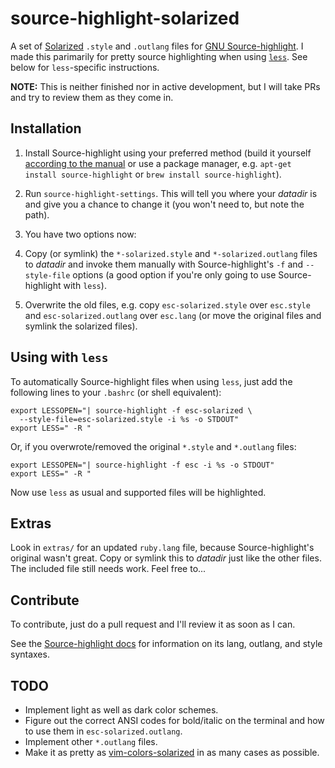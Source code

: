 source-highlight-solarized
==========================


A set of [Solarized][1] `.style` and `.outlang` files for
[GNU Source-highlight][2]. I made this parimarily for pretty source
highlighting when using [`less`][3]. See below for `less`-specific
instructions.

**NOTE:** This is neither finished nor in active development, but I will
take PRs and try to review them as they come in.

[1]: http://ethanschoonover.com/solarized
[2]: http://www.gnu.org/software/src-highlite/
[3]: http://en.wikipedia.org/wiki/Less_(Unix)


Installation
------------
 1. Install Source-highlight using your preferred method (build it yourself
    [according to the manual][4] or use a package manager, e.g. `apt-get
    install source-highlight` or `brew install source-highlight`).

 2. Run `source-highlight-settings`. This will tell you where your *datadir* is
    and give you a chance to change it (you won't need to, but note the path).

 3. You have two options now:
   1. Copy (or symlink) the `*-solarized.style` and `*-solarized.outlang`
      files to *datadir* and invoke them manually with Source-highlight's `-f`
      and `--style-file` options (a good option if you're only going to use
      Source-highlight with `less`).

   2. Overwrite the old files, e.g. copy `esc-solarized.style` over
      `esc.style` and `esc-solarized.outlang` over `esc.lang` (or move the
      original files and symlink the solarized files).

[4]: http://www.gnu.org/software/src-highlite/source-highlight.html#Installation


Using with `less`
-----------------
To automatically Source-highlight files when using `less`, just add the
following lines to your `.bashrc` (or shell equivalent):

    export LESSOPEN="| source-highlight -f esc-solarized \
      --style-file=esc-solarized.style -i %s -o STDOUT"
    export LESS=" -R "

Or, if you overwrote/removed the original `*.style` and `*.outlang` files:

    export LESSOPEN="| source-highlight -f esc -i %s -o STDOUT"
    export LESS=" -R "

Now use `less` as usual and supported files will be highlighted.


Extras
------
Look in `extras/` for an updated `ruby.lang` file, because Source-highlight's
original wasn't great. Copy or symlink this to *datadir* just like the
other files. The included file still needs work. Feel free to...


Contribute
----------
To contribute, just do a pull request and I'll review it as soon as
I can.

See the [Source-highlight docs][5] for information on its lang, outlang,
and style syntaxes.

[5]: http://www.gnu.org/software/src-highlite/source-highlight.html


TODO
----
* Implement light as well as dark color schemes.
* Figure out the correct ANSI codes for bold/italic on the terminal and how to
  use them in `esc-solarized.outlang`.
* Implement other `*.outlang` files.
* Make it as pretty as [vim-colors-solarized][6] in as many cases as possible.

[6]: https://github.com/altercation/vim-colors-solarized
